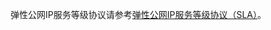 弹性公网IP服务等级协议请参考[弹性公网IP服务等级协议（SLA）](../../../Service-Agreements-and-Guarantees/Product-Service-Agreement/Elastic-Ip-Level-Agreements-X-SLA.md)。
